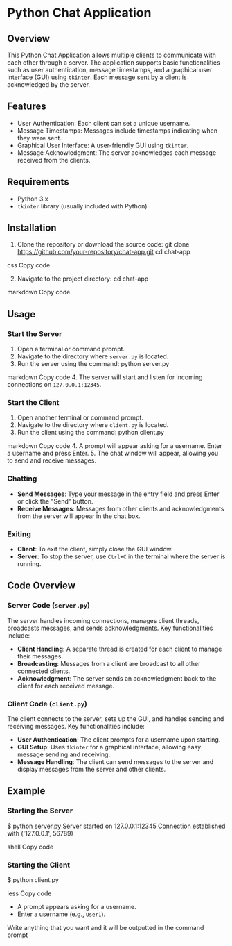 Python Chat Application
=======================

Overview
--------
This Python Chat Application allows multiple clients to communicate with each other through a server. 
The application supports basic functionalities such as user authentication, message timestamps, and 
a graphical user interface (GUI) using `tkinter`. Each message sent by a client is acknowledged by the server.

Features
--------
- User Authentication: Each client can set a unique username.
- Message Timestamps: Messages include timestamps indicating when they were sent.
- Graphical User Interface: A user-friendly GUI using `tkinter`.
- Message Acknowledgment: The server acknowledges each message received from the clients.

Requirements
------------
- Python 3.x
- `tkinter` library (usually included with Python)

Installation
------------
1. Clone the repository or download the source code:
git clone https://github.com/your-repository/chat-app.git
cd chat-app

css
Copy code

2. Navigate to the project directory:
cd chat-app

markdown
Copy code

Usage
-----
### Start the Server
1. Open a terminal or command prompt.
2. Navigate to the directory where `server.py` is located.
3. Run the server using the command:
python server.py

markdown
Copy code
4. The server will start and listen for incoming connections on `127.0.0.1:12345`.

### Start the Client
1. Open another terminal or command prompt.
2. Navigate to the directory where `client.py` is located.
3. Run the client using the command:
python client.py

markdown
Copy code
4. A prompt will appear asking for a username. Enter a username and press Enter.
5. The chat window will appear, allowing you to send and receive messages.

### Chatting
- **Send Messages**: Type your message in the entry field and press Enter or click the "Send" button.
- **Receive Messages**: Messages from other clients and acknowledgments from the server will appear in the chat box.

### Exiting
- **Client**: To exit the client, simply close the GUI window.
- **Server**: To stop the server, use `Ctrl+C` in the terminal where the server is running.

Code Overview
-------------
### Server Code (`server.py`)
The server handles incoming connections, manages client threads, broadcasts messages, and sends acknowledgments.
Key functionalities include:
- **Client Handling**: A separate thread is created for each client to manage their messages.
- **Broadcasting**: Messages from a client are broadcast to all other connected clients.
- **Acknowledgment**: The server sends an acknowledgment back to the client for each received message.

### Client Code (`client.py`)
The client connects to the server, sets up the GUI, and handles sending and receiving messages.
Key functionalities include:
- **User Authentication**: The client prompts for a username upon starting.
- **GUI Setup**: Uses `tkinter` for a graphical interface, allowing easy message sending and receiving.
- **Message Handling**: The client can send messages to the server and display messages from the server and other clients.

Example
-------
### Starting the Server
$ python server.py
Server started on 127.0.0.1:12345
Connection established with ('127.0.0.1', 56789)

shell
Copy code

### Starting the Client
$ python client.py

less
Copy code
- A prompt appears asking for a username.
- Enter a username (e.g., `User1`).

Write anything that you want and it will be outputted in the command prompt
